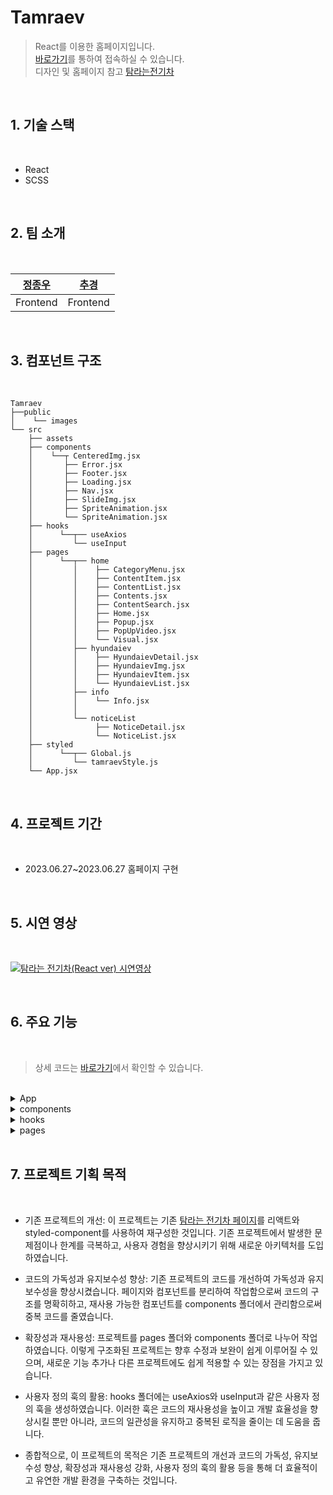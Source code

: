 # **Tamraev**

> React를 이용한 홈페이지입니다.  
> [바로가기](https://chugyeong.github.io/Tamraev/dist/)를 통하여 접속하실 수 있습니다.  
> 디자인 및 홈페이지 참고 [탐라는전기차](https://www.tamraev.com/)

<br>

## 1. 기술 스택

<br>

-  React
-  SCSS

<br>

## 2. 팀 소개

<br>

| [정종우](https://github.com/honeypunch97) | [추경](https://github.com/ChuGyeong) |
| :---------------------------------------: | :----------------------------------: |
|                 Frontend                  |               Frontend               |

<br>

## 3. 컴포넌트 구조

<br>

```
Tamraev
├──public
│    └── images
└── src
    ├── assets
    ├── components
    │    └──┬ CenteredImg.jsx
    │       ├── Error.jsx
    │       ├── Footer.jsx
    │       ├── Loading.jsx
    │       ├── Nav.jsx
    │       ├── SlideImg.jsx
    │       ├── SpriteAnimation.jsx
    │       └── SpriteAnimation.jsx
    ├── hooks
    │      └──┬── useAxios
    │         └── useInput
    ├── pages
    │      └──┬── home
    │         │    ├── CategoryMenu.jsx
    │         │    ├── ContentItem.jsx
    │         │    ├── ContentList.jsx
    │         │    ├── Contents.jsx
    │         │    ├── ContentSearch.jsx
    │         │    ├── Home.jsx
    │         │    ├── Popup.jsx
    │         │    ├── PopUpVideo.jsx
    │         │    └── Visual.jsx
    │         ├── hyundaiev
    │         │    ├── HyundaievDetail.jsx
    │         │    ├── HyundaievImg.jsx
    │         │    ├── HyundaievItem.jsx
    │         │    └── HyundaievList.jsx
    │         ├── info
    │         │    └── Info.jsx
    │         │
    │         └── noticeList
    │              ├── NoticeDetail.jsx
    │              └── NoticeList.jsx
    ├── styled
    │      └──┬── Global.js
    │         └── tamraevStyle.js
    └── App.jsx
```

<br>

## 4. 프로젝트 기간

<br>

-  2023.06.27~2023.06.27 홈페이지 구현

<br>

## 5. 시연 영상

<br>

[![탐라는 전기차(React ver) 시연영상](https://img.youtube.com/vi/2AA7mHFkg_g/0.jpg)](https://www.youtube.com/watch?v=2AA7mHFkg_g)

<br>

## 6. 주요 기능

<br>

> 상세 코드는 [바로가기](https://github.com/ChuGyeong/Tamraev/tree/main/src)에서 확인할 수 있습니다.

<br>
<details>
<summary>App</summary>

<br>

```js
import React from 'react';
import GlobalStyle from './styled/Global';
import { HashRouter as Router, Routes, Route, Link } from 'react-router-dom';
import Info from './pages/info/Info';
import NoticeList from './pages/noticeList/NoticeList';
import NoticeDetail from './pages/noticeList/NoticeDetail';
import Home from './pages/home/Home';
import Nav from './components/Nav';
import Footer from './components/Footer';
import Error from './components/Error';
import HyundaievList from './pages/hyundaiev/HyundaievList';
import HyundaievDetail from './pages/hyundaiev/hyundaievDetail';
import HyundaievImg from './pages/hyundaiev/HyundaievImg';

const App = () => {
   return (
      <>
         <GlobalStyle />
         <Router>
            <Routes>
               <Route path="/" element={<Home />} />
               <Route path="info" element={<Info />} />
               <Route path="noticeList" element={<NoticeList />} />
               <Route path="noticeDetail">
                  <Route index element={<Error />} />
                  <Route path=":noticeID" element={<NoticeDetail />} />
               </Route>
               <Route path="hyundaievList" element={<HyundaievList />} />
               <Route path="hyundaievDetail">
                  <Route index element={<Error />} />
                  <Route path=":hyundaievID" element={<HyundaievDetail />} />
               </Route>
               <Route path="hyundaievImg">
                  <Route index element={<Error />} />
                  <Route path=":hyundaievImgID" element={<HyundaievImg />} />
               </Route>
               <Route path="*" element={<Error />} />
            </Routes>
            <Footer />
         </Router>
      </>
   );
};

export default App;
```

위의 코드는 React를 사용하여 구현된 애플리케이션의 라우팅 및 컴포넌트 구조를 정의한 App 컴포넌트입니다.  
애플리케이션은 React Router를 사용하여 페이지 간의 라우팅을 처리합니다. 각 경로에 해당하는 컴포넌트가 렌더링되며, 이를 통해 사용자가 해당 페이지를 볼 수 있습니다.  
이 애플리케이션은 각 경로에 따라 해당 컴포넌트를 렌더링하여 다양한 페이지를 제공하며, `<Nav>`와 `<Footer>`를 통해 일관된 내비게이션과 푸터를 유지합니다.

<br>

</details>
<details>
<summary>components</summary>
​
<details>
<summary>Nav</summary>

<br>

```js
const Nav = memo(({ isMain } = false) => {
   const [isNavActive, setIsNavActive] = useState(false);
   const toggleNav = () => {
      setIsNavActive(!isNavActive);
   };
   return (
      <NavContainer line_color={isMain ? '#fff' : '#002c5f'} nav_bottom_margin={isMain ? '-120px' : '0px'}>
         <div className={`bg ${isNavActive ? 'on' : ''}`}></div>
         <i onClick={toggleNav}>
            <div className={`hamburger ${isNavActive ? 'is-active' : ''}`} id="hamburger-2">
               <span className="line"></span>
               <span className="line"></span>
               <span className="line"></span>
            </div>
         </i>
         <nav className="gnb">
            <h1>
               <Link to={'/'}>
                  <img src={isMain ? './images/common/logo.png' : './images/common/logo_b.png'} alt="" />
               </Link>
            </h1>
         </nav>
         <nav className={`scrollNav ${isNavActive ? 'on' : ''}`}>
            <div className="swiper-box">
               <Swiper
                  className="nav-swiper"
                  slidesPerView="1"
                  autoplay={{ delay: 4000, disableOnInteraction: false }}
                  modules={[Autoplay]}
                  noSwipingClass="swiper-no-swiping"
                  speed={10}
                  loop={true}>
                  <SwiperSlide className="swiper-no-swiping">
                     <img src="./images/common/gnb_slider_1.jpg" alt="gnb_slider_1" />
                  </SwiperSlide>
                  <SwiperSlide className="swiper-no-swiping">
                     <img src="./images/common/gnb_slider_2.jpg" alt="gnb_slider_2" />
                  </SwiperSlide>
                  <SwiperSlide className="swiper-no-swiping">
                     <img src="./images/common/gnb_slider_3.jpg" alt="gnb_slider_3" />
                  </SwiperSlide>
                  <SwiperSlide className="swiper-no-swiping">
                     <img src="./images/common/gnb_slider_4.jpg" alt="gnb_slider_4" />
                  </SwiperSlide>
                  <SwiperSlide className="swiper-no-swiping">
                     <img src="./images/common/gnb_slider_5.jpg" alt="gnb_slider_5" />
                  </SwiperSlide>
                  <SwiperSlide className="swiper-no-swiping">
                     <img src="./images/common/gnb_slider_6.jpg" alt="gnb_slider_6" />
                  </SwiperSlide>
               </Swiper>
            </div>
            <div className="list-box">
               <ul>
                  <li>
                     <Link to={'/'}>HOME</Link>
                  </li>
                  <li>
                     <Link to={'/info'}>탐라는 전기차</Link>
                  </li>
                  <li>
                     <Link to={'/hyundaievList'}>전기차 소개</Link>
                  </li>
                  <li>
                     <Link to={'/noticeList'}>JEJU 전기차 관련 소식</Link>
                  </li>
               </ul>
            </div>
         </nav>
      </NavContainer>
   );
});
```

해당 코드는 화면 상단에 메뉴를 표시하고, 햄버거 아이콘을 클릭하면 내비게이션 메뉴가 활성화되고 이미지 슬라이더가 자동으로 전환됩니다. 메뉴 항목을 클릭하면 해당 페이지로 이동하게 됩니다.  
React와 React Router를 사용하여 구현되었으며, 사용자가 웹 애플리케이션에서 내비게이션을 조작하고 다양한 기능을 활용할 수 있도록 합니다.

</details>
<details>
<summary>SpriteAnimation</summary>

<br>

```js
import React, { useState, useRef, memo } from 'react';

const SpriteAnimation = memo(({ url, imgW, spriteW, animationSpeed }) => {
   const [likePosition, setLikePosition] = useState(0);
   const spriteWidth = spriteW;
   const spriteHeight = 76;
   const spriteCount = Math.floor(imgW / spriteWidth);
   const animationRef = useRef(null);

   const startAnimation = () => {
      if (!animationRef.current) {
         setLikePosition(0);
         animate();
      }
   };

   const animate = () => {
      let currentPosition = likePosition;
      let previousTime = performance.now();

      const frame = currentTime => {
         const deltaTime = currentTime - previousTime;

         if (deltaTime >= animationSpeed) {
            currentPosition -= spriteWidth;
            previousTime = currentTime;
         }

         if (currentPosition <= -(spriteCount * spriteWidth)) {
            currentPosition = 0;
            setLikePosition(currentPosition);
            cancelAnimationFrame(animationRef.current);
            animationRef.current = null;
         } else {
            setLikePosition(currentPosition);
            animationRef.current = requestAnimationFrame(frame);
         }
      };

      animationRef.current = requestAnimationFrame(frame);
   };

   return (
      <div
         style={{
            width: spriteWidth,
            height: spriteHeight,
            background: `url(${url}) ${likePosition}px 0`,
         }}
         onClick={startAnimation}
      />
   );
});

export default SpriteAnimation;
```

해당 컴포넌트는 팝업창 like-button에 사용되었으며, 주어진 이미지 스프라이트 시트에서 애니메이션을 생성하고 제어할 수 있습니다.  
사용자가 컴포넌트를 클릭하면 애니메이션이 시작되고, 지정된 속도로 이미지의 위치가 변경됩니다. 애니메이션이 끝나면 다시 처음으로 돌아갑니다.

</details>
<details>
<summary>SlideImg</summary>

<br>

```js
import React, { memo, useRef, useState } from 'react';
import { Swiper, SwiperSlide } from 'swiper/react';
import 'swiper/css';
import 'swiper/css/navigation';
import 'swiper/css/pagination';
import { Navigation, Pagination, Mousewheel, Keyboard } from 'swiper';
import './styles.scss';

const SlideImg = memo(({ slideimgUrl }) => {
   return (
      <div className="slideBox">
         <Swiper
            className="outBtnSwiper"
            cssMode={true}
            navigation={true}
            pagination={true}
            mousewheel={true}
            keyboard={true}
            modules={[Navigation, Pagination, Mousewheel, Keyboard]}>
            {slideimgUrl.map((item, idx) => (
               <SwiperSlide key={idx}>
                  <img src={item} alt="" />
               </SwiperSlide>
            ))}
         </Swiper>
      </div>
   );
});
```

이미지 슬라이드 컴포넌트입니다. 이 컴포넌트는 Swiper 라이브러리를 사용하여 이미지 슬라이드 기능을 제공합니다.  
컴포넌트에 전달되는 slideimgUrl 배열에는 슬라이드에 표시할 이미지 URL이 포함됩니다.  
슬라이드 컴포넌트는 마우스 휠, 키보드 등 다양한 방법으로 슬라이드를 탐색할 수 있도록 설정되어 있습니다. 슬라이드 내비게이션 및 페이지네이션 요소도 함께 제공되어 사용자가 슬라이드를 쉽게 제어할 수 있습니다.

</details>

<br>

</details>
<details>
<summary>hooks</summary>

<br>

<details>
<summary>useAxios</summary>

<br>

```js
import { useEffect, useState } from 'react';
import axios from 'axios';

export const useAxios = (url = []) => {
   const [data, setData] = useState([]);
   const [loading, setLoading] = useState(false);
   const [error, setError] = useState(null);

   useEffect(() => {
      axios
         .get(url)
         .then(res => {
            setData(res.data);
            setLoading(true);
            setError(null);
         })
         .catch(error => {
            setData([]);
            setLoading(false);
            setError('주소를 찾을 수 없습니다');
         });
   }, [url]);

   return { data, loading, error };
};
```

위의 코드는 React 컴포넌트에서 API 요청을 처리하기 위한 useAxios 커스텀 훅입니다. 이 훅은 지정된 URL로부터 데이터를 가져오고, 로딩 상태와 오류를 관리하는 데 사용됩니다.

해당 훅은 다음과 같은 기능을 제공합니다.

url: API 요청을 보낼 URL을 전달 받습니다. 기본값은 빈 배열([])입니다.
data: API 요청으로부터 받은 데이터를 저장하는 상태 변수입니다.
loading: API 요청이 진행 중인지를 나타내는 상태 변수입니다.
error: API 요청 중 발생한 오류 메시지를 저장하는 상태 변수입니다.
useEffect 훅을 사용하여 컴포넌트가 마운트되거나 url이 변경될 때 API 요청을 수행합니다. axios를 사용하여 GET 요청을 보내고, 성공적으로 데이터를 받은 경우 setData를 통해 상태를 업데이트합니다. 로딩 상태를 true로 설정하고, 오류 상태를 null로 설정합니다.

API 요청이 실패한 경우 catch 블록에서 오류 상태를 업데이트합니다. 데이터를 빈 배열([])로 설정하고, 로딩 상태를 false로 설정합니다. 오류 메시지는 '주소를 찾을 수 없습니다'로 설정됩니다.

마지막으로, data, loading, error를 반환하여 컴포넌트에서 이 값을 활용할 수 있도록 합니다. 이를 통해 API 요청 결과를 화면에 표시하거나 로딩 상태를 기반으로 스피너를 표시하는 등의 작업을 수행할 수 있습니다.

</details>
<details>
<summary>useInput</summary>

<br>

```js
import { useCallback, useState } from 'react';

export const useInput = (initialState = {}) => {
   const [state, setState] = useState(initialState);

   const changeInput = useCallback(
      e => {
         const { value, name } = e.target;
         setState({ ...state, [name]: value });
      },
      [state],
   );
   return { state, changeInput, setState };
};
```

위의 코드는 React 컴포넌트에서 사용자 입력을 처리하기 위한 useInput 커스텀 훅입니다. 이 훅은 입력 상태를 관리하고, 입력 값이 변경될 때 상태를 업데이트하는 데 사용됩니다.

해당 훅은 다음과 같은 기능을 제공합니다.

initialState: 입력 상태의 초기값을 전달받습니다. 기본값은 빈 객체({})입니다.
state: 입력 상태를 저장하는 상태 변수입니다.
changeInput: 입력 값이 변경될 때 호출되는 콜백 함수입니다.
setState: 상태를 업데이트하는 함수입니다.
useState 훅을 사용하여 초기값을 기반으로 state 상태 변수를 설정합니다.

changeInput 함수는 useCallback 훅을 사용하여 메모이제이션된 콜백 함수를 생성합니다. 이 함수는 이벤트 객체(e)를 전달받아 해당 입력 필드의 값을 추출하고, 상태를 업데이트합니다. 이 때, 기존 상태를 스프레드 연산자(...)를 사용하여 복사하고, 변경된 입력 필드의 값을 업데이트합니다.

setState 함수는 상태를 업데이트하는 함수로, 필요에 따라 직접 호출하여 상태를 업데이트할 수 있습니다.

마지막으로, state, changeInput, setState를 반환하여 컴포넌트에서 이 값을 활용할 수 있도록 합니다. 이를 통해 입력 필드의 값과 상태를 연동하고, 이벤트 핸들러와 함께 사용하여 입력 값의 변화를 감지하고 상태를 업데이트할 수 있습니다.

</details>

<br>

</details><details>
<summary>pages</summary>

<br>

<details>
<summary>home</summary>

<br>

## Home

<br>

```js
const Home = memo(() => {
   const {
      data: dataList,
      loading,
      error,
   } = useAxios(
      'https://gist.githubusercontent.com/ChuGyeong/710c08b6a0967c9bb97c83e4e588604f/raw/12780e33b46e459942d09db7faaa58e3e5631758/tamraev.json',
   );
   const [data, setData] = useState(dataList || []);
   const [menus, setMenus] = useState([
      { id: 1, eng: 'PopularContent', kor: '인기 콘텐츠', isChk: true },
      { id: 2, eng: 'IntroductionToElectricVehicles', kor: '전기차 소개', isChk: false },
      { id: 3, eng: 'smartElectricCarTrip', kor: '슬기로운 전기차 여행', isChk: false },
      { id: 4, eng: 'ChargingAndTroubleshooting', kor: '충전 및 문제 대처법', isChk: false },
      { id: 5, eng: 'FAQ', kor: 'FAQ', isChk: false },
   ]);
   const [itemNumInPage, setItemNumInPage] = useState(6);
   useEffect(() => {
      if (dataList) {
         setData([...dataList].sort((a, b) => b.like - a.like));
      }
   }, [dataList]);

   const [isPopUp, setIsPopUp] = useState(false);
   const [popUpItem, setPopUpItem] = useState({});

   const onPopUp = item => {
      setIsPopUp(true);
      setPopUpItem(item);
   };

   //  좋아요
   const onLike = id => {
      setData(data.map(item => (item.id === id ? { ...item, like: item.like + 1 } : item)));
   };
   useEffect(() => {
      if (popUpItem.id) {
         setPopUpItem(...(data.filter(item => item.id === popUpItem.id) || []));
      }
   }, [data]);
   //  검색어로 검색
   const onSearch = text => {
      setData(dataList.filter(item => item.title.includes(text)));
   };

   //  카테고리 변경
   const changeCategory = id => {
      setMenus(menus.map(item => (item.id === id ? { ...item, isChk: true } : { ...item, isChk: false })));
      setItemNumInPage(6);
   };

   //  카테고리 변경에 따른 데이터 변경
   useEffect(() => {
      const curCategory = menus.find(item => item.isChk === true).eng;
      if (curCategory === 'PopularContent') {
         setData([...dataList].sort((a, b) => b.like - a.like));
      } else {
         setData(dataList.filter(item => item.categories === curCategory).sort((a, b) => b.id - a.id));
      }
   }, [menus]);

   return (
      <div>
         {!loading && data ? (
            <Loading />
         ) : (
            <>
               <Nav isMain={true} />
               <Visual />
               <Contents
                  data={data}
                  onPopUp={onPopUp}
                  menus={menus}
                  changeCategory={changeCategory}
                  onSearch={onSearch}
                  itemNumInPage={itemNumInPage}
                  setItemNumInPage={setItemNumInPage}
               />
               {isPopUp && <Popup popUpItem={popUpItem} setIsPopUp={setIsPopUp} onLike={onLike} data={data} />}
            </>
         )}
         {error && <Error />}
      </div>
   );
});
```

Home 컴포넌트에서는 가져온 데이터를 Contents 컴포넌트로 전달하여 컨텐츠 목록을 출력합니다.  
Contents 컴포넌트에서는 팝업으로 선택한 컨텐츠의 상세 정보를 출력하여 조회 및 좋아요 처리를 할 수 있습니다. 좋아요 기능 처리를 위해 localStorage를 사용하고 있습니다.  
또한 검색창에서 키워드를 입력한 경우 해당 내용으로 필터링하여 출력하게 됩니다.
이외에도 에러 발생 시와 로딩 중일 때 동작을 제어하기 위한 Error, Loading 컴포넌트가 있습니다.  
이렇게 각각 독립적으로 작동하는 컴포넌트들을 조합하여 Home 컴포넌트를 완성합니다.

<br>

## Visual

<br>

```js
const Visual = memo(() => {
   return (
      <VisualContainer>
         <Swiper
            className="visual-swiper"
            slidesPerView="1"
            direction={'vertical'}
            pagination={{ clickable: true }}
            autoplay={{ delay: 4000, disableOnInteraction: false }}
            modules={[Autoplay, Pagination]}
            speed={10}
            loop={true}
            onSlideChange={() => {}}>
            <SwiperSlide>
               <div className="text-box">
                  <strong>탐라는 전기차</strong>
                  <p>
                     전기차와 함께 제주 여행을 준비하는 당신에게
                     <br />
                     필요한 모든 정보와 꿀팁
                  </p>
               </div>
               <img src="./images/common/main_slider_1.jpg" alt="main_slider_1" />
            </SwiperSlide>
            <SwiperSlide>
               <div className="text-box">
                  <strong>탐라는 전기차</strong>
                  <p>
                     전기차와 함께 제주 여행을 준비하는 당신에게
                     <br />
                     필요한 모든 정보와 꿀팁
                  </p>
               </div>
               <img src="./images/common/main_slider_2.jpg" alt="main_slider_2" />
            </SwiperSlide>
            <SwiperSlide>
               <div className="text-box">
                  <strong>탐라는 전기차</strong>
                  <p>
                     전기차와 함께 제주 여행을 준비하는 당신에게
                     <br />
                     필요한 모든 정보와 꿀팁
                  </p>
               </div>
               <img src="./images/common/main_slider_3.jpg" alt="main_slider_3" />
            </SwiperSlide>
         </Swiper>
      </VisualContainer>
   );
});
```

이 코드는 Visual 컴포넌트를 생성하는데, 여기에서 Swiper 라이브러리를 사용하여 이미지 슬라이드쇼를 만듭니다.  
각 슬라이드에는 이미지와 함께 타이틀과 설명 텍스트가 들어가 있습니다. 설정된 옵션으로 인해 슬라이드쇼는 자동으로 진행되며 사용자가 페이지 번호를 클릭하면 원하는 슬라이드로 이동할 수도 있습니다. Swiper 컴포넌트에 설정된 옵션들 덕분에 이미지 슬라이드쇼가 세로 방향으로 슬라이딩되고 자동 재생은 4초마다 이미지가 바뀌게 됩니다. 마지막 이미지 다음에는 다시 첫번째 이미지로 돌아와서 연속된 이미지 슬라이딩 효과를 제공합니다.  
그리고 사용자와 상호작용(예를 들어 사진을 클릭하여)할 때에도 이미지 슬라이드쇼가 정지되지 않습니다. 이 세팅으로 사용자들은 스스로 원하는 이미지나 정보를 찾아보고 사용할 수 있게 됩니다. 결론적으로 이 Visual 컴포넌트는 Swiper 라이브러리를 활용해 이미지 슬라이드쇼를 구현하고 있으며, 슬라이드들을 자동으로 전환하고 루프형태로 반복하여 사용자에게 간편한 UI를 제공하고자 하는 것입니다.

<br>

## CategoryMenu

<br>

```js
const CategoryMenu = memo(({ menus, changeCategory, onSearch }) => {
   const [isSearch, setIsSearch] = useState(false);

   return (
      <ContentMenu>
         <h3>전기차 이용법부터 알찬 꿀팁까지 모두 알려드려요!</h3>
         <ul>
            {menus.map(item => (
               <li key={item.id} className={item.isChk ? 'on' : ''} onClick={() => changeCategory(item.id)}>
                  {item.kor}
               </li>
            ))}
            <li>
               <Link to={'/hyundaievList'}>전기차 목록</Link>
            </li>
            <li>
               <Link to={'/noticeList'}>제주 전기차 뉴스</Link>
            </li>
            <li>
               <button onClick={() => setIsSearch(!isSearch)}>
                  {isSearch ? <i className="xi-close"></i> : <i className="xi-search"></i>}
                  {isSearch ? '닫기' : '검색'}
               </button>
            </li>
         </ul>
         {<ContentSearch isSearch={isSearch} onSearch={onSearch} />}
      </ContentMenu>
   );
});
```

menus 배열을 사용하여 카테고리 항목들을 생성하고, 각 항목을 클릭하면 changeCategory 함수를 호출합니다.  
조건부 렌더링을 사용하여 검색 UI를 생성하고, 검색 버튼을 클릭하면 UI를 토글합니다.  
ContentSearch 컴포넌트를 사용하여 검색 기능의 UI를 구성하며, isSearch 상태와 onSearch 함수를 전달합니다.

<br>

## ContentList & ContentItem

<br>

```js
const CategoryMenu = memo(({ menus, changeCategory, onSearch }) => {
   const [isSearch, setIsSearch] = useState(false);

   return (
      <ContentMenu>
         <h3>전기차 이용법부터 알찬 꿀팁까지 모두 알려드려요!</h3>
         <ul>
            {menus.map(item => (
               <li key={item.id} className={item.isChk ? 'on' : ''} onClick={() => changeCategory(item.id)}>
                  {item.kor}
               </li>
            ))}
            <li>
               <Link to={'/hyundaievList'}>전기차 목록</Link>
            </li>
            <li>
               <Link to={'/noticeList'}>제주 전기차 뉴스</Link>
            </li>
            <li>
               <button onClick={() => setIsSearch(!isSearch)}>
                  {isSearch ? <i className="xi-close"></i> : <i className="xi-search"></i>}
                  {isSearch ? '닫기' : '검색'}
               </button>
            </li>
         </ul>
         {<ContentSearch isSearch={isSearch} onSearch={onSearch} />}
      </ContentMenu>
   );
});

const ContentItem = memo(({ item, onPopUp }) => {
   const { imgUrl } = item;
   return (
      <ContentItemList onClick={() => onPopUp(item)}>
         <img src={imgUrl} alt="" />
      </ContentItemList>
   );
});
```

### **ContentList**

data 배열을 사용하여 컨텐츠 목록을 생성합니다.  
itemNumInPage 상태를 사용하여 현재 페이지에 표시할 목록의 개수를 지정합니다.  
ContentItem 컴포넌트를 사용하여 각 목록 항목을 렌더링합니다.  
itemNumInPage 상태의 변경 함수인 setItemNumInPage를 전달받아 액션 함수를 생성하고, 더보기 버튼 클릭(onClick) 시 해당 액션 함수를 호출하여 목록 개수를 늘립니다.

<br>

### **ContentItem**

item 객체를 사용하여 컨텐츠 항목을 생성합니다.  
imgUrl 속성을 사용하여 각 컨텐츠 항목에 이미지를 지정합니다.  
onPopUp 함수를 전달받아 해당 컨텐츠 항목 클릭(onClick) 호출됩니다.

<br>

## ContentSearch

<br>

```js
const ContentSearch = ({ isSearch, onSearch }) => {
   const [searchText, setSearchText] = useState('');
   const textBoxRef = useRef(null);
   const onTyping = e => {
      setSearchText(e.target.value);
   };
   const onSub = e => {
      e.preventDefault();
      onSearch(searchText);
      setSearchText('');
      textBoxRef.current.focus();
   };
   return (
      <ContentSearchBox className={isSearch ? 'on' : ''} onSubmit={onSub}>
         <input
            type="text"
            placeholder="검색어를 입력해주세요."
            value={searchText}
            onChange={onTyping}
            ref={textBoxRef}
         />
         <button>
            <i className="xi-search"></i>
         </button>
      </ContentSearchBox>
   );
};
```

isSearch 변수를 사용하여 검색 UI를 토글합니다.  
onSearch 함수를 호출하여 검색 기능을 실행합니다.  
searchText 상태를 사용하여 검색창의 입력값을 관리합니다.  
useRef 훅을 사용하여 검색창의 포커스를 관리합니다.  
검색어를 입력(onChange)하면 상태를 변경하고, 검색(onSubmit)하면 입력값을 onSearch 함수에 전달하고 검색창을 초기화합니다.  
ContentSearchBox 스타일드 컴포넌트를 사용하여 검색 UI를 구성하며, isSearch 상태에 따라 스타일이 변경됩니다.

<br>

<br>

## Popup

<br>

```js
const Popup = memo(({ popUpItem, setIsPopUp, onLike, data }) => {
   const { id, title, tag, categories, like, imgUrl, videoUrl, slideimgUrl } = popUpItem;
   return (
      <PopupContainer>
         <div className="bg" onClick={() => setIsPopUp(false)}></div>
         <div className="card">
            <div className="mediaArea">
               {videoUrl !== '' ? <PopUpVideo videoUrl={videoUrl} /> : <SlideImg slideimgUrl={slideimgUrl} />}
            </div>
            <div className="textArea">
               <button className="close" onClick={() => setIsPopUp(false)}>
                  <i className="xi-close"></i>
               </button>
               <strong>
                  {categories === 'PopularContent'
                     ? '인기 콘텐츠'
                     : categories === 'IntroductionToElectricVehicles'
                     ? '전기차 소개'
                     : categories === 'smartElectricCarTrip'
                     ? '슬기로운 전기차 여행'
                     : categories === 'ChargingAndTroubleshooting'
                     ? '충전 및 문제 대처법'
                     : 'FAQ'}
               </strong>
               <p>
                  {title.split('\\n').map((line, idx) => {
                     return (
                        <span key={idx}>
                           {line}
                           <br />
                        </span>
                     );
                  })}
               </p>
               <div className="likeBox">
                  <button onClick={() => onLike(id)}>
                     <SpriteAnimation
                        url={'images/home/icon_heart_68x76.png'}
                        imgW={2244}
                        spriteW={68}
                        animationSpeed={30}
                     />
                  </button>
                  <span>{like}</span>
               </div>
               <div className="sns-share">
                  <div className="tagBox">
                     {tag.map((item, idx) => (
                        <em key={idx}>#{item}</em>
                     ))}
                  </div>
                  <div className="btnBox">
                     <div className="iconBox">
                        <span>
                           <i className="xi-share-alt"></i> 공유하기
                        </span>
                        <a>
                           <img src="./images/icon/icon_blog.png" alt="" />
                        </a>
                        <a>
                           <img src="./images/icon/icon_kakao.png" alt="" />
                        </a>
                        <a>
                           <img src="./images/icon/icon_facebook.png" alt="" />
                        </a>
                     </div>
                  </div>
               </div>
            </div>
         </div>
      </PopupContainer>
   );
});
```

이 코드는 POPUP 창을 구현하는 컴포넌트입니다. 주요 기능으로는,  
videoUrl과 slideimgUrl이라는 두 가지 종류의 미디어 정보를 받아, 해당 정보에 따라 팝업 창을 랜더링합니다. videoUrl이 있다면 PopUpVideo라는 컴포넌트를 활용하여 비디오를 보여줍니다. 반대로, slideimgUrl이 있다면 SlideImg라는 컴포넌트를 활용하여 이미지 슬라이드쇼를 보여줍니다.  
popUpItem의 categories 프로퍼티에 따라 해당 콘텐츠의 카테고리를 텍스트로 보여주며, popUpItem의 title 프로퍼티에 있는 텍스트를 br 태그로 구분하여 보여줍니다.  
좋아요 기능을 구현한 것으로, 하트 모양의 스프라이트 애니메이션을 보여줌으로써 좋아요 버튼이 눌린 효과를 구현합니다.
popUpItem의 tag 프로퍼티를 이용하여 해당 콘텐츠와 관련된 태그들을 보여주며, 공유하기 기능을 구현하기 위한 아이콘과 버튼을 제공합니다.

<br>

</details>
<details>
<summary>hyundaiev</summary>

<br>

```js

```

</details>
<details>
<summary>info</summary>

<br>

```js

```

</details>
<details>
<summary>noticeList</summary>

<br>

```js

```

</details>

<br>

</details>

<br>

## 7. 프로젝트 기획 목적

<br>

-  기존 프로젝트의 개선: 이 프로젝트는 기존 [탐라는 전기차 페이지](https://www.tamraev.com/)를 리액트와 styled-component를 사용하여 재구성한 것입니다. 기존 프로젝트에서 발생한 문제점이나 한계를 극복하고, 사용자 경험을 향상시키기 위해 새로운 아키텍처를 도입하였습니다.

-  코드의 가독성과 유지보수성 향상: 기존 프로젝트의 코드를 개선하여 가독성과 유지보수성을 향상시켰습니다. 페이지와 컴포넌트를 분리하여 작업함으로써 코드의 구조를 명확히하고, 재사용 가능한 컴포넌트를 components 폴더에서 관리함으로써 중복 코드를 줄였습니다.

-  확장성과 재사용성: 프로젝트를 pages 폴더와 components 폴더로 나누어 작업하였습니다. 이렇게 구조화된 프로젝트는 향후 수정과 보완이 쉽게 이루어질 수 있으며, 새로운 기능 추가나 다른 프로젝트에도 쉽게 적용할 수 있는 장점을 가지고 있습니다.

-  사용자 정의 훅의 활용: hooks 폴더에는 useAxios와 useInput과 같은 사용자 정의 훅을 생성하였습니다. 이러한 훅은 코드의 재사용성을 높이고 개발 효율성을 향상시킬 뿐만 아니라, 코드의 일관성을 유지하고 중복된 로직을 줄이는 데 도움을 줍니다.

-  종합적으로, 이 프로젝트의 목적은 기존 프로젝트의 개선과 코드의 가독성, 유지보수성 향상, 확장성과 재사용성 강화, 사용자 정의 훅의 활용 등을 통해 더 효율적이고 유연한 개발 환경을 구축하는 것입니다.
